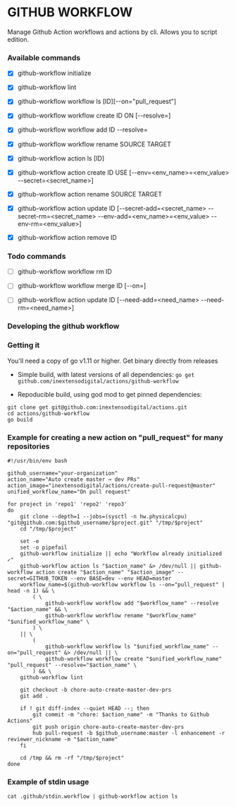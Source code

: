 # GITHUB WORKFLOW

Manage Github Action workflows and actions by cli. Allows you to script edition.

### Available commands

- [x] github-workflow initialize
- [x] github-workflow lint
- [x] github-workflow workflow ls [ID][--on="pull_request"]
- [x] github-workflow workflow create ID ON [--resolve=<action>]
- [x] github-workflow workflow add ID --resolve=<action>
- [x] github-workflow workflow rename SOURCE TARGET

- [x] github-workflow action ls [ID]
- [x] github-workflow action create ID USE [--env=<env_name>=<env_value> --secret=<secret_name>]
- [x] github-workflow action rename SOURCE TARGET
- [x] github-workflow action update ID [--secret-add=<secret_name> --secret-rm=<secret_name> --env-add=<env_name>=<env_value> --env-rm=<env_value>]
- [x] github-workflow action remove ID

### Todo commands

- [ ] github-workflow workflow rm ID
- [ ] github-workflow workflow merge ID [--on=]

- [ ] github-workflow action update ID [--need-add=<need_name> --need-rm=<need_name>]

### Developing the github workflow

### Getting it

You'll need a copy of go v1.11 or higher. Get binary directly from releases

- Simple build, with latest versions of all dependencies:
  `go get github.com/inextensodigital/actions/github-workflow`

- Repoducible build, using god mod to get pinned dependencies:

```shell
git clone get git@github.com:inextensodigital/actions.git
cd actions/github-workflow
go build
```

### Example for creating a new action on "pull_request" for many repositories

```shell
#!/usr/bin/env bash

github_username="your-organization"
action_name="Auto create master → dev PRs"
action_image="inextensodigital/actions/create-pull-request@master"
unified_workflow_name="On pull request"

for project in 'repo1' 'repo2' 'repo3'
do
    git clone --depth=1 --jobs=(sysctl -n hw.physicalcpu) "git@github.com:$github_username/$project.git" "/tmp/$project"
    cd "/tmp/$project"

    set -e
    set -o pipefail
    github-workflow initialize || echo "Workflow already initialized ✓"
    github-workflow action ls "$action_name" &> /dev/null || github-workflow action create "$action_name" "$action_image" --secret=GITHUB_TOKEN --env BASE=dev --env HEAD=master
    workflow_name=$(github-workflow workflow ls --on="pull_request" | head -n 1) && \
        ( \
            github-workflow workflow add "$workflow_name" --resolve "$action_name" && \
            github-workflow workflow rename "$workflow_name" "$unified_workflow_name" \
        ) \
    || \
        (
            github-workflow workflow ls "$unified_workflow_name" --on="pull_request" &> /dev/null || \
            github-workflow workflow create "$unified_workflow_name" "pull_request" --resolve="$action_name" \
        ) && \
    github-workflow lint

    git checkout -b chore-auto-create-master-dev-prs
    git add .

    if ! git diff-index --quiet HEAD --; then
        git commit -m "chore: $action_name" -m "Thanks to Github Actions"
        git push origin chore-auto-create-master-dev-prs
        hub pull-request -b $github_username:master -l enhancement -r reviewer_nickname -m "$action_name"
    fi

    cd /tmp && rm -rf "/tmp/$project"
done
```

### Example of stdin usage

```shell
cat .github/stdin.workflow | github-workflow action ls
```
